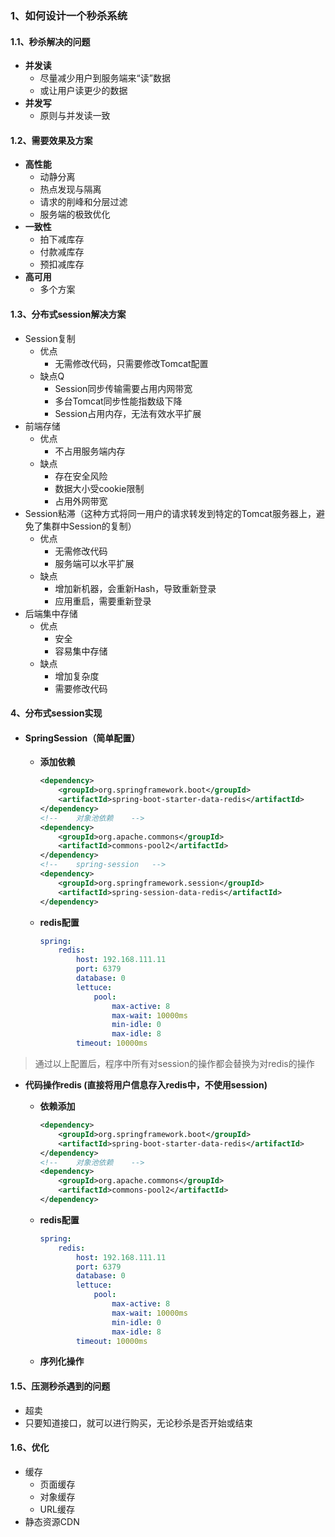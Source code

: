 ### 1、如何设计一个秒杀系统

#### 1.1、秒杀解决的问题

- **并发读**
  - 尽量减少用户到服务端来“读”数据
  - 或让用户读更少的数据
- **并发写**
  - 原则与并发读一致

#### 1.2、需要效果及方案

- **高性能**
  - 动静分离
  - 热点发现与隔离
  - 请求的削峰和分层过滤
  - 服务端的极致优化
- **一致性**
  - 拍下减库存
  - 付款减库存
  - 预扣减库存
- **高可用**
  - 多个方案

#### 1.3、分布式session解决方案

- Session复制
  - 优点
    - 无需修改代码，只需要修改Tomcat配置
  - 缺点Q
    - Session同步传输需要占用内网带宽
    - 多台Tomcat同步性能指数级下降
    - Session占用内存，无法有效水平扩展
- 前端存储
  - 优点
    - 不占用服务端内存
  - 缺点
    - 存在安全风险
    - 数据大小受cookie限制
    - 占用外网带宽
- Session粘滞（这种方式将同一用户的请求转发到特定的Tomcat服务器上，避免了集群中Session的复制）
  - 优点
    - 无需修改代码
    - 服务端可以水平扩展
  - 缺点
    - 增加新机器，会重新Hash，导致重新登录
    - 应用重启，需要重新登录
- 后端集中存储
  - 优点
    - 安全
    - 容易集中存储
  - 缺点
    - 增加复杂度
    - 需要修改代码



#### 4、分布式session实现

- #### SpringSession（简单配置）

  - **添加依赖**

    ```xml
    <dependency>
        <groupId>org.springframework.boot</groupId>
        <artifactId>spring-boot-starter-data-redis</artifactId>
    </dependency>
    <!--    对象池依赖    -->
    <dependency>
        <groupId>org.apache.commons</groupId>
        <artifactId>commons-pool2</artifactId>
    </dependency>
    <!--    spring-session   -->
    <dependency>
        <groupId>org.springframework.session</groupId>
        <artifactId>spring-session-data-redis</artifactId>
    </dependency>
    ```

  - **redis配置**

    ```yaml
    spring:
        redis:
            host: 192.168.111.11
            port: 6379
            database: 0
            lettuce:
                pool:
                    max-active: 8
                    max-wait: 10000ms
                    min-idle: 0
                    max-idle: 8
            timeout: 10000ms
    ```

> 通过以上配置后，程序中所有对session的操作都会替换为对redis的操作

- **代码操作redis (直接将用户信息存入redis中，不使用session)**

  - **依赖添加**

    ```xml
    <dependency>
        <groupId>org.springframework.boot</groupId>
        <artifactId>spring-boot-starter-data-redis</artifactId>
    </dependency>
    <!--    对象池依赖    -->
    <dependency>
        <groupId>org.apache.commons</groupId>
        <artifactId>commons-pool2</artifactId>
    </dependency>
    ```

  - **redis配置**

    ```yaml
    spring:
        redis:
            host: 192.168.111.11
            port: 6379
            database: 0
            lettuce:
                pool:
                    max-active: 8
                    max-wait: 10000ms
                    min-idle: 0
                    max-idle: 8
            timeout: 10000ms
    ```

  - **序列化操作**




#### 1.5、压测秒杀遇到的问题

- 超卖
- 只要知道接口，就可以进行购买，无论秒杀是否开始或结束



#### 1.6、优化

- 缓存
  - 页面缓存
  - 对象缓存
  - URL缓存
- 静态资源CDN